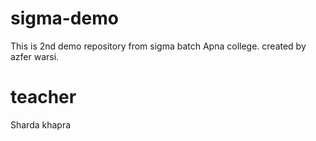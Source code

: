 # sigma-demo
This is 2nd demo repository from sigma batch Apna college.
created by azfer warsi.

# teacher
Sharda khapra

